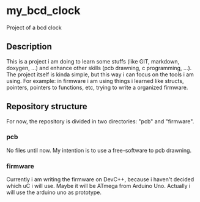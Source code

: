# my_bcd_clock
Project of a bcd clock

## Description
This is a project i am doing to learn some stuffs (like GIT, markdown, doxygen, ...) and enhance other skills (pcb drawning, c programming, ...). The project itself is kinda simple, but this way i can focus on the tools i am using. 
For example: in firmware i am using things i learned like structs, pointers, pointers to functions, etc, trying to write a organized firmware.

## Repository structure
For now, the repository is divided in two directories: "pcb" and "firmware".

### pcb
No files until now. My intention is to use a free-software to pcb drawning.

### firmware
Currently i am writing the firmware on DevC++, because i haven't decided which uC i will use. Maybe it will be ATmega from Arduino Uno.
Actually i will use the arduino uno as prototype.
